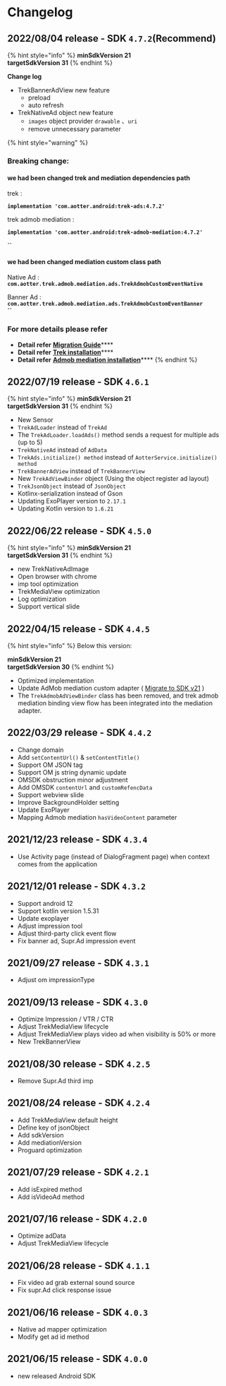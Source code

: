 # Changelog

## 2022/08/04 release - SDK `4.7.2`(Recommend)

{% hint style="info" %}
**minSdkVersion 21** \
**targetSdkVersion 31**
{% endhint %}

**Change log**

* TrekBannerAdView new feature
  * preload
  * auto refresh
* TrekNativeAd object new feature
  * `images` object provider `drawable` 、`uri`
  * remove unnecessary parameter

{% hint style="warning" %}
### **Breaking change:**

#### **we had been changed trek and mediation dependencies path**

trek :&#x20;

**`implementation 'com.aotter.android:trek-ads:4.7.2'`**

trek admob mediation :

**`implementation 'com.aotter.android:trek-admob-mediation:4.7.2'`**

**``**

#### **we had been changed mediation custom class path**

Native Ad : **`com.aotter.trek.admob.mediation.ads.TrekAdmobCustomEventNative`**

Banner Ad : **`com.aotter.trek.admob.mediation.ads.TrekAdmobCustomEventBanner`**\
**``**

### **For more details please refer**

* **Detail refer** [**Migration Guide**](migration-guide.md)****
* **Detail refer** [**Trek installation**](sdk-integration/installation.md)****
* **Detail refer** [**Admob mediation installation**](admob-mediation/installation.md)****
{% endhint %}

## 2022/07/19 release - SDK `4.6.1`&#x20;

{% hint style="info" %}
**minSdkVersion 21** \
**targetSdkVersion 31**
{% endhint %}

* New Sensor
* `TrekAdLoader` instead of `TrekAd`
* The `TrekAdLoader.loadAds()` method sends a request for multiple ads (up to 5)
* `TrekNativeAd` instead of `AdData`
* `TrekAds.initialize() method` instead of `AotterService.initialize() method`
* `TrekBannerAdView` instead of `TrekBannerView`
* New `TrekAdViewBinder` object (Using the object register ad layout)
* `TrekJsonObject` instead of `JsonObject`
* Kotlinx-serialization instead of Gson
* Updating ExoPlayer version to `2.17.1`
* Updating Kotlin version to `1.6.21`

## 2022/06/22 release - SDK `4.5.0`&#x20;

{% hint style="info" %}
**minSdkVersion 21** \
**targetSdkVersion 31**
{% endhint %}

* new TrekNativeAdImage
* Open browser with chrome
* imp tool optimization
* TrekMediaView optimization
* Log optimization
* Support vertical slide

## 2022/04/15 release - SDK `4.4.5`&#x20;

{% hint style="info" %}
Below this version:

**minSdkVersion 21** \
**targetSdkVersion 30**
{% endhint %}

* Optimized implementation
* Update AdMob mediation custom adapter ( [Migrate to SDK v21](https://developers.google.com/admob/android/migration) )
* The `TrekAdmobAdViewBinder` class has been removed, and trek admob mediation binding view flow has been integrated into the mediation adapter.

## 2022/03/29 release - SDK `4.4.2`

* Change domain
* Add `setContentUrl()` & `setContentTitle()`
* Support OM JSON tag
* Support OM js string dynamic update
* OMSDK obstruction minor adjustment
* Add OMSDK `contentUrl` and `customRefencData`
* Support webview slide
* Improve BackgroundHolder setting
* Update ExoPlayer
* Mapping Admob mediation `hasVideoContent` parameter

## 2021/12/23 release - SDK `4.3.4`

* Use Activity page (instead of DialogFragment page) when context comes from the application

## 2021/12/01 release - SDK `4.3.2`

* Support android 12
* Support kotlin version 1.5.31
* Update exoplayer
* Adjust impression tool
* Adjust third-party click event flow
* Fix banner ad, Supr.Ad impression event

## 2021/09/27 release - SDK `4.3.1`

* Adjust om impressionType

## 2021/09/13 release - SDK `4.3.0`

* Optimize Impression / VTR / CTR
* Adjust TrekMediaView lifecycle
* Adjust TrekMediaView plays video ad when visibility is 50% or more
* New TrekBannerView

## 2021/08/30 release - SDK `4.2.5`

* Remove Supr.Ad third imp

## 2021/08/24 release - SDK `4.2.4`

* Add TrekMediaView default height
* Define key of jsonObject
* Add sdkVersion
* Add mediationVersion
* Proguard optimization&#x20;

## 2021/07/29 release - SDK `4.2.1`

* Add isExpired method
* Add isVideoAd method

## 2021/07/16 release - SDK `4.2.0`

* Optimize adData
* Adjust TrekMediaView lifecycle

## 2021/06/28 release - SDK `4.1.1`

* Fix video ad grab external sound source
* Fix supr.Ad click response issue

## 2021/06/16 release - SDK `4.0.3`

* Native ad mapper optimization
* Modify get ad id method

## 2021/06/15 release - SDK `4.0.0`

* new released Android SDK

